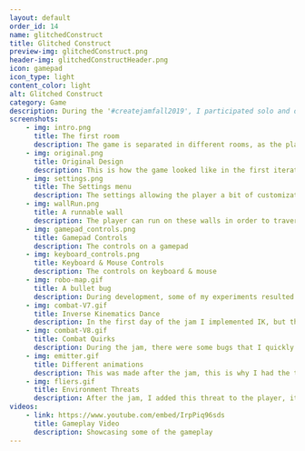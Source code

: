 ```yaml
---
layout: default
order_id: 14
name: glitchedConstruct
title: Glitched Construct
preview-img: glitchedConstruct.png
header-img: glitchedConstructHeader.png
icon: gamepad
icon_type: light
content_color: light
alt: Glitched Construct
category: Game
description: During the '#createjamfall2019', I participated solo and decided to make a third person game, with a heavy emphasis on platforming. I ended up not being able to publish the game before the deadline but I got around to finishing it eventually. The idea for the game is that in a perfect simulation, you appear as a glitch in the system and try to find your way out. Through the game, it would later be visible that you're not the first glitch, and that the system itself might be making you for a reason, which would be later revealed.<br><br>The player has four special abilities that they can switch between:<br><br>- FORCE | the player can pull objects and then throw them, once they hit something any enemy in the area will focus on that object.<br>- SHIELD | the player can invoke a sphere around them which blocks all attacks, if the attack hits in the beginning of using the shield, the bullet hits back in whoever shot it.<br>- SLOW | the player slows down the whole world around themselves, making it possible to run through a room full of enemies or slowing down environmental threats.<br>- SWORD | the player can either slice enemies or warp to an enemy, instantly killing them over a distance.<br><br>The game also has different ways for the player to move around, such as wall running, jump pads, stealth walking and different types of platforms and doors to hack. I also built an extensive settings menu which allows to volume control, switching fullscreen mode and inverting the mouse/gamepad camera controls.<br>It also has a respawn system where if a player falls down, the last recorded safe spot they were on is used to respawn on, as well as taking away some of their health.<br><br>
screenshots:
    - img: intro.png
      title: The first room
      description: The game is separated in different rooms, as the player approaches them, the entities inside activate.
    - img: original.png
      title: Original Design
      description: This is how the game looked like in the first iteration.
    - img: settings.png
      title: The Settings menu
      description: The settings allowing the player a bit of customization, all of them saving for later.
    - img: wallRun.png
      title: A runnable wall
      description: The player can run on these walls in order to traverse certain areas.
    - img: gamepad_controls.png
      title: Gamepad Controls
      description: The controls on a gamepad 
    - img: keyboard_controls.png
      title: Keyboard & Mouse Controls
      description: The controls on keyboard & mouse
    - img: robo-map.gif
      title: A bullet bug
      description: During development, some of my experiments resulted in odd bugs
    - img: combat-V7.gif
      title: Inverse Kinematics Dance
      description: In the first day of the jam I implemented IK, but this made the game not feel as fluid when changing between platforming, wall-running and jumping over other entities.
    - img: combat-V8.gif
      title: Combat Quirks
      description: During the jam, there were some bugs that I quickly fixed, but not before snapping a small gif of it.
    - img: emitter.gif
      title: Different animations
      description: This was made after the jam, this is why I had the time to make 2 versions, since the first one seemed a bit too...phallic.
    - img: fliers.gif
      title: Environment Threats
      description: After the jam, I added this threat to the player, it's supposed to be something that sparks curiosity and swiftly punished the player if they get too close.
videos:
    - link: https://www.youtube.com/embed/IrpPiq96sds
      title: Gameplay Video
      description: Showcasing some of the gameplay
---
```


